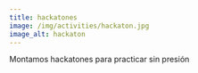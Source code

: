 ```yaml
---
title: hackatones
image: /img/activities/hackaton.jpg
image_alt: hackaton
---
```

Montamos hackatones para practicar sin presión
